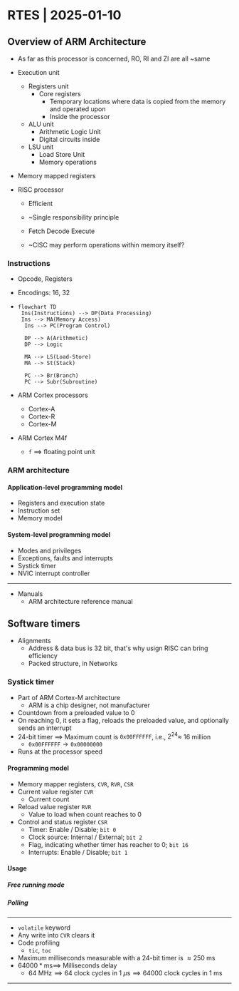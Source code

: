 # RTES | 2025-01-10

## Overview of ARM Architecture

- As far as this processor is concerned, RO, RI and ZI are all ~same

- Execution unit

  - Registers unit
    - Core registers
      - Temporary locations where data is copied from the memory and operated upon
      - Inside the processor
  - ALU unit
    - Arithmetic Logic Unit
    - Digital circuits inside
  - LSU unit
    - Load Store Unit
    - Memory operations

- Memory mapped registers

- RISC processor

  - Efficient
  - ~Single responsibility principle

  - Fetch Decode Execute

  - ~CISC may perform operations within memory itself?


### Instructions

- Opcode, Registers

- Encodings: 16, 32

- ```mermaid
  flowchart TD
   Ins(Instructions) --> DP(Data Processing)
   Ins --> MA(Memory Access)
    Ins --> PC(Program Control)
  
    DP --> A(Arithmetic)
    DP --> Logic
  
    MA --> LS(Load-Store)
    MA --> St(Stack)
  
    PC --> Br(Branch)
    PC --> Subr(Subroutine)
  
  ```

- ARM Cortex processors

  - Cortex-A
  - Cortex-R
  - Cortex-M

- ARM Cortex M4f

  - `f` $\implies$ floating point unit


### ARM architecture

#### Application-level programming model

- Registers and execution state
- Instruction set
- Memory model

#### System-level programming model

- Modes and privileges
- Exceptions, faults and interrupts
- Systick timer
- NVIC interrupt controller

---

- Manuals
  - ARM architecture reference manual

## Software timers

- Alignments
  - Address & data bus is 32 bit, that's why usign RISC can bring efficiency
  - Packed structure, in Networks

### Systick timer

- Part of ARM Cortex-M architecture
  - ARM is a chip designer, not manufacturer
- Countdown from a preloaded value to 0
- On reaching 0, it sets a flag, reloads the preloaded value, and optionally sends an interrupt
- 24-bit timer $\implies$ Maximum count is $\texttt{0x00FFFFFF}$, i.e., $2^{24} \approx$ 16 million
  - $\texttt{0x00FFFFFF} \to \texttt{0x00000000}$
- Runs at the processor speed

#### Programming model

- Memory mapper registers, `CVR`, `RVR`, `CSR`
- Current value register `CVR`
  - Current count
- Reload value register `RVR`
  - Value to load when count reaches to 0
- Control and status register `CSR`
  - Timer: Enable / Disable; `bit 0`
  - Clock source: Internal / External; `bit 2`
  - Flag, indicating whether timer has reacher to 0; `bit 16`
  - Interrupts: Enable / Disable; `bit 1`

#### Usage

##### Free running mode

##### Polling

---

- `volatile` keyword
- Any write into `CVR` clears it
- Code profiling
  - `tic`, `toc`
- Maximum milliseconds measurable with a 24-bit timer is $\approx 250 \text{ ms}$
- $64000 * \text{ms} \implies$ Milliseconds delay
  - $64 \text{ MHz} \implies 64$ clock cycles in $1 \ \mu\text{s} \implies 64000$ clock cycles in $1 \text{ ms}$

---

